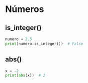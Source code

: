 # Números

## is_integer()

````python
numero = 2.5
print(numero.is_integer())  # False
````

## abs()

````python
x = -2
print(abs(x))  # 2
````